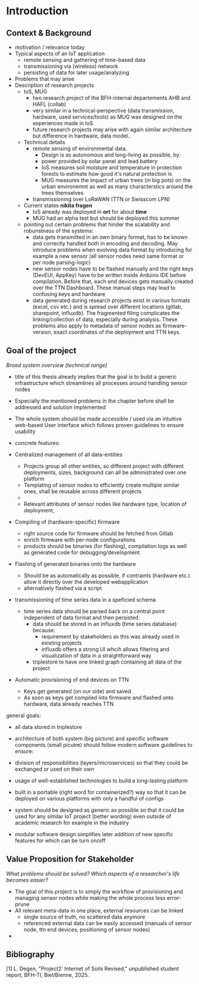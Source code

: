 # Introduction
## Context & Background
- motivation / relevance today
- Typical aspects of an IoT application
    - remote sensing and gathering of time-based data
    - transmissioning via (wireless) network
    - persisting of data for later usage/analyzing
- Problems that may arise
- Description of research projects
    - IoS, MUG
        - two research project of the BFH-internal departements AHB and HAFL (collab)
        - very similar in a technical-perspective (data transmission, hardware, used services/tools) as MUG was designed on the experiences made in IoS
        - future research projects may arise with again similar architecture but difference in hardware, data model..
    - Technical details
        - remote sensing of environmental data.
            - Design is as autonomous and long-living as possible, by:
            - power provided by solar panel and lead battery
            - IoS measures soil moisture and temperature in protection forests to estimate how good it's natural protection is
            - MUG measures the impact of urban trees (in big pots) on the urban environemnt as well as many characterstics around the trees themselves
        - transmissioning over LoRaWAN (TTN or Swisscom LPN)
    - Current states **nikita fragen**
        - IoS already was deployed in **ort** for about **time** 
        - MUG had an alpha test but should be deployed this summer
    - pointing out certain problems that hinder the scalability and robunstness of the systems:
        - data gets transmitted in an own binary format, has to be known and correctly handled both in encoding and decoding. May introduce problems when evolving data format by introducing for example a new sensor (all sensor nodes need same format or per node parsing-logic)
        - new sensor nodes have to be flashed manually and the right keys (DevEUI, AppKey) have to be written inside Arduino IDE before compilation. Before that, each end devices gets manually created over the TTN Dashboard. These manual steps may lead to confusing keys and hardware
        - data generated during research projects exist in various formats (excel, csv etc.) and is spread over different locations (gitlab, sharepoint, influxdb). The fragmented filing complicates the linking/collection of data, especially during analysis. These problems also apply to metadata of sensor nodes as firmware-version, exact coordinates of the deployment and TTN keys.

## Goal of the project
*Broad system overview (technical range)*
- title of this thesis already implies that the goal is to build a generic infrastructure which streamlines all processes around handling sensor nodes
- Especially the mentioned problems in the chapter before shall be addressed and solution implemented
- The whole system should be made accessible / used via an intuitive web-based User interface which follows proven guidelines to ensure usability

- concrete features:
- Centralized management of all data-entities
    - Projects group all other entities, so different project with different deployments, sizes, background can all be administrated over one platform
    - Templating of sensor nodes to efficiently create multiple similar ones, shall be reusable across different projects
    - 
    - Relevant attributes of sensor nodes like hardware type, location of deployment, 

- Compiling of (hardware-specific) firmware
    - right source code for firmware should be fetched from Gitlab 
    - enrich firmware with per-node configurations
    - products should be binaries (for flashing), compilation logs as well as generated code for debugging/development

- Flashing of generated binaries onto the hardware
    - Should be as automatically as possible, if contraints (hardware etc.) allow it directly over the developed webapplication
    - alternatively flashed via a script 

- transmissioning of time series data in a speficied schema
    - time series data should be parsed back on a central point independent of data format and then persisted:
        - data should be stored in an influxdb (time series database) because:
            - requirement by stakeholders as this was already used in existing projects
            - influxdb offers a strong UI whcih allows filtering and visualization of data in a straightforward way
        - triplestore to have one linked graph containing all data of the project

- Automatic provisioning of end devices on TTN
    - Keys get generated (on our side) and saved
    - As soon as keys get compiled into firmware and flashed onto hardware, data already reaches TTN


general goals:
- all data stored in triplestore 

- architecture of both system (big picture) and specific software components (small picutre) should follow modern software guidelines to ensure:
- division of responsibilities (layers/microservices) so that they could be exchanged or used on their own
- usage of well-established technologies to build a long-lasting platform 
- built in a portable (right word for containerized?) way so that it can be deployed on various platforms with only a handful of configs

- system should be designed as generic as possible so that it could be used for any similar IoT project (better wording) even outside of academic research for example in the industry
- modular software design simplifies later addition of new specific features for which can be turn on/off 

## Value Proposition for Stakeholder
*What problems should be solved? Which aspects of a researcher's life becomes easier?*

- The goal of this project is to simply the workflow of provisioning and managing sensor nodes while making the whole process less error-prune
- All relevant meta-data in one place, external resources can be linked
    -  single source of truth, no scattered data anymore
    - referenced external data can be easily accessed (manuals of sensor node, ttn end devices, positioning of sensor nodes) 
-




## Bibliography
[1] L. Degen, "Project2: Internet of Soils Revised," unpublished student report, BFH-TI, Biel/Bienne, 2025.
